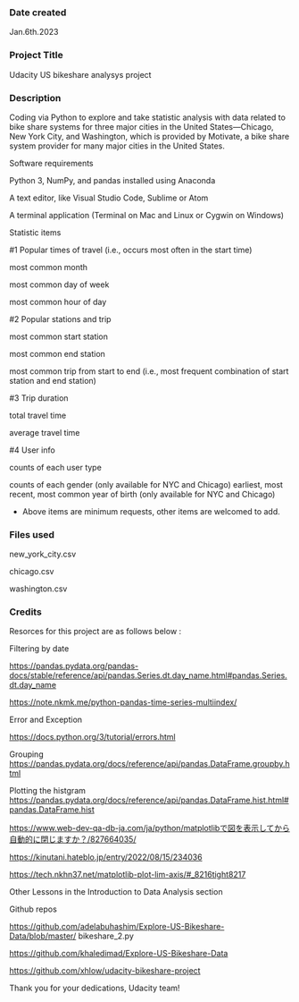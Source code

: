 ### Date created
Jan.6th.2023

### Project Title
Udacity US bikeshare analysys project

### Description
Coding via Python to explore and take statistic analysis with data related to bike share systems for three major cities in the United States—Chicago, New York City, and Washington, which is provided by Motivate, a bike share system provider for many major cities in the United States.

Software requirements

  Python 3, NumPy, and pandas installed using Anaconda

  A text editor, like Visual Studio Code, Sublime or Atom

  A terminal application (Terminal on Mac and Linux or Cygwin on Windows)

Statistic items

#1 Popular times of travel (i.e., occurs most often in the start time)

  most common month

  most common day of week

  most common hour of day

#2 Popular stations and trip

  most common start station

  most common end station

  most common trip from start to end (i.e., most frequent combination of start station and end station)

#3 Trip duration

  total travel time

  average travel time

#4 User info

  counts of each user type

  counts of each gender (only available for NYC and Chicago)
  earliest, most recent, most common year of birth (only available for NYC and Chicago)
  
* Above items are minimum requests, other items are welcomed to add.

### Files used

new_york_city.csv

chicago.csv

washington.csv

### Credits

Resorces for this project are as follows below : 

Filtering by date

 https://pandas.pydata.org/pandas-docs/stable/reference/api/pandas.Series.dt.day_name.html#pandas.Series.dt.day_name

 https://note.nkmk.me/python-pandas-time-series-multiindex/

Error and Exception

 https://docs.python.org/3/tutorial/errors.html

Grouping
 https://pandas.pydata.org/docs/reference/api/pandas.DataFrame.groupby.html

Plotting the histgram
 https://pandas.pydata.org/docs/reference/api/pandas.DataFrame.hist.html#pandas.DataFrame.hist

 https://www.web-dev-qa-db-ja.com/ja/python/matplotlibで図を表示してから自動的に閉じますか？/827664035/

 https://kinutani.hateblo.jp/entry/2022/08/15/234036

 https://tech.nkhn37.net/matplotlib-plot-lim-axis/#_8216tight8217

Other
 Lessons in the Introduction to Data Analysis section 

Github repos

 https://github.com/adelabuhashim/Explore-US-Bikeshare-Data/blob/master/ bikeshare_2.py

 https://github.com/khaledimad/Explore-US-Bikeshare-Data

 https://github.com/xhlow/udacity-bikeshare-project

 Thank you for your dedications, Udacity team!
